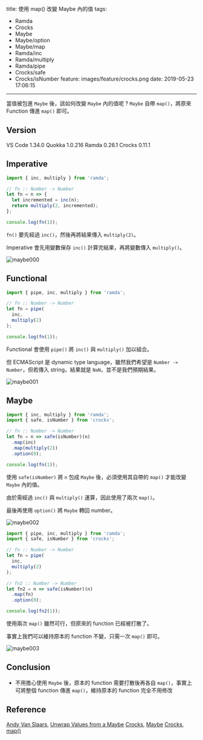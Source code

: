 title: 使用 map() 改變 Maybe 內的值
tags:
  - Ramda
  - Crocks
  - Maybe
  - Maybe/option
  - Maybe/map
  - Ramda/inc
  - Ramda/multiply
  - Ramda/pipe
  - Crocks/safe
  - Crocks/isNumber
feature: images/feature/crocks.png
date: 2019-05-23 17:06:15
---
當值被包進 `Maybe` 後，該如何改變 `Maybe` 內的值呢 ? `Maybe` 自帶 `map()`，將原來 Function 傳進 `map()` 即可。

<!-- more -->

## Version

VS Code 1.34.0
Quokka 1.0.216
Ramda 0.26.1
Crocks 0.11.1

## Imperative

```javascript
import { inc, multiply } from 'ramda';

// fn :: Number -> Number
let fn = n => {
  let incremented = inc(n);
  return multiply(2, incremented);
};

console.log(fn(1));
```

`fn()` 要先經過 `inc()`，然後再將結果傳入 `multiply(2)`。

Imperative 會先用變數保存 `inc()` 計算完結果，再將變數傳入 `multiply()`。

![maybe000](/images/crocks/map/map000.png)

## Functional

```javascript
import { pipe, inc, multiply } from 'ramda';

// fn :: Number -> Number
let fn = pipe(
  inc,
  multiply(2)
);

console.log(fn(1));
```

Functional 會使用 `pipe()` 將 `inc()` 與 `multiply()` 加以組合。

但 ECMAScript 是 dynamic type language，雖然我們希望是 `Number -> Number`，但若傳入 string，結果就是 `NaN`，並不是我們預期結果。

![maybe001](/images/crocks/map/map001.png)

## Maybe

```javascript
import { inc, multiply } from 'ramda';
import { safe, isNumber } from 'crocks';

// fn :: Number -> Number
let fn = n => safe(isNumber)(n)
  .map(inc) 
  .map(multiply(2))
  .option(0);

console.log(fn(1));
```

使用 `safe(isNumber)` 將 `n` 包成 `Maybe` 後，必須使用其自帶的 `map()` 才能改變 `Maybe` 內的值。

由於需經過 `inc()` 與 `multiply()` 運算，因此使用了兩次 `map()`。

最後再使用 `option()` 將 `Maybe` 轉回 number。

![maybe002](/images/crocks/map/map002.png)

```javascript
import { pipe, inc, multiply } from 'ramda';
import { safe, isNumber } from 'crocks';

// fn :: Number -> Number
let fn = pipe(
  inc,
  multiply(2)
);

// fn2 :: Number -> Number
let fn2 = n => safe(isNumber)(n)
  .map(fn)
  .option(0);

console.log(fn2(1));
```

使用兩次 `map()` 雖然可行，但原來的 function 已經被打散了。

事實上我們可以維持原本的 function 不變，只需一次 `map()` 即可。

![maybe003](/images/crocks/map/map003.png)

## Conclusion

* 不用擔心使用 `Maybe` 後，原本的 function 需要打散後再各自 `map()`，事實上可將整個 function 傳進 `map()`，維持原本的 function 完全不用修改

## Reference

[Andy Van Slaars](https://egghead.io/instructors/andrew-van-slaars), [Unwrap Values from a Maybe](https://egghead.io/lessons/javascript-unwrap-values-from-a-maybe)
[Crocks](https://evilsoft.github.io/crocks/), [Maybe](https://evilsoft.github.io/crocks/docs/crocks/Maybe.html)
[Crocks](https://evilsoft.github.io/crocks/), [map()](https://evilsoft.github.io/crocks/docs/crocks/Maybe.html#map)


